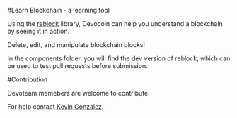 #Learn Blockchain - a learning tool

Using the <a href="https://github.com/typekev/reblock">reblock</a> library, Devocoin can help you understand a blockchain by seeing it in action.

Delete, edit, and manipulate blockchain blocks!

In the components folder, you will find the dev version of reblock, which can be used to test pull requests before submission.


#Contribution

Devoteam memebers are welcome to contribute.

For help contact <a href="https://github.com/typekev">Kevin Gonzalez</a>.